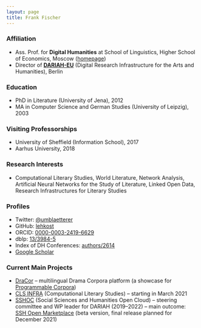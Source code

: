 ```yaml
---
layout: page
title: Frank Fischer
---
```


### Affiliation
* Ass. Prof. for **Digital Humanities** at School of Linguistics, Higher School of Economics, Moscow ([homepage](https://www.hse.ru/en/org/persons/182492735))
* Director of **[DARIAH-EU](https://www.dariah.eu/)** (Digital Research Infrastructure for the Arts and Humanities), Berlin

### Education
* PhD in Literature (University of Jena), 2012
* MA in Computer Science and German Studies (University of Leipzig), 2003

### Visiting Professorships
* University of Sheffield (Information School), 2017
* Aarhus University, 2018

### Research Interests
* Computational Literary Studies, World Literature, Network Analysis, Artificial Neural Networks for the Study of Literature, Linked Open Data, Research Infrastructures for Literary Studies

### Profiles
* Twitter: [@umblaetterer](https://twitter.com/umblaetterer)
* GitHub: [lehkost](https://github.com/lehkost)
* ORCID: [0000-0003-2419-6629](https://orcid.org/0000-0003-2419-6629)
* dblp: [13/3984-5](https://dblp.org/pid/13/3984-5)
* Index of DH Conferences: [authors/2614](https://dh-abstracts.library.cmu.edu/authors/2614)
* [Google Scholar](https://scholar.google.com/citations?user=Rr4N3OwAAAAJ)

### Current Main Projects
* [DraCor](https://dracor.org/) – multilingual Drama Corpora platform (a showcase for [Programmable Corpora](https://doi.org/10.5281/zenodo.4284002))
* [CLS INFRA](https://twitter.com/jedmond36/status/1328021465774567426) (Computational Literary Studies) – starting in March 2021
* [SSHOC](https://www.sshopencloud.eu/) (Social Sciences and Humanities Open Cloud) – steering committee and WP leader for DARIAH (2019–2022) – main outcome: [SSH Open Marketplace](https://marketplace.sshopencloud.eu/) (beta version, final release planned for December 2021)
